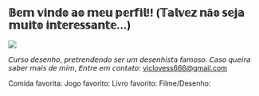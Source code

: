 ## 𝔹𝕖𝕞 𝕧𝕚𝕟𝕕𝕠 𝕒𝕠 𝕞𝕖𝕦 𝕡𝕖𝕣𝕗𝕚𝕝!! (𝕋𝕒𝕝𝕧𝕖𝕫 𝕟ã𝕠 𝕤𝕖𝕛𝕒 𝕞𝕦𝕚𝕥𝕠 𝕚𝕟𝕥𝕖𝕣𝕖𝕤𝕤𝕒𝕟𝕥𝕖...) 

![](https://cdn.pixabay.com/animation/2024/02/23/14/13/14-13-00-862_512.gif)

𝘊𝘶𝘳𝘴𝘰 𝘥𝘦𝘴𝘦𝘯𝘩𝘰, 𝘱𝘳𝘦𝘵𝘳𝘦𝘯𝘥𝘦𝘯𝘥𝘰 𝘴𝘦𝘳 𝘶𝘮 𝘥𝘦𝘴𝘦𝘯𝘩𝘪𝘴𝘵𝘢 𝘧𝘢𝘮𝘰𝘴𝘰.
𝘊𝘢𝘴𝘰 𝘲𝘶𝘦𝘪𝘳𝘢 𝘴𝘢𝘣𝘦𝘳 𝘮𝘢𝘪𝘴 𝘥𝘦 𝘮𝘪𝘮, 𝘌𝘯𝘵𝘳𝘦 𝘦𝘮 𝘤𝘰𝘯𝘵𝘢𝘵𝘰: viclovess666@gmail.com

Comida favorita:
Jogo favorito:
Livro favorito:
Filme/Desenho:

<!--
**Luz-Noceda-Oficial/Luz-Noceda-Oficial** is a ✨ _special_ ✨ repository because its `README.md` (this file) appears on your GitHub profile.

Here are some ideas to get you started:

- 🔭 I’m currently working on ...
- 🌱 I’m currently learning ...
- 👯 I’m looking to collaborate on ...
- 🤔 I’m looking for help with ...
- 💬 Ask me about ...
- 📫 How to reach me: ...
- 😄 Pronouns: ...
- ⚡ Fun fact: ...
-->

